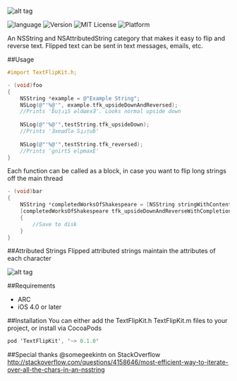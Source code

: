 ![alt tag](http://i.imgur.com/YgHTge5.png)

![language](https://img.shields.io/badge/Language-Objective--C-8E44AD.svg)
![Version](https://img.shields.io/badge/Pod-%20v0.1.0%20-96281B.svg)
![MIT License](https://img.shields.io/github/license/mashape/apistatus.svg)
![Platform](https://img.shields.io/badge/platform-%20iOS%20-lightgrey.svg)

An NSString and NSAttributedString category that makes it easy to flip and reverse text. Flipped text can be sent in text messages, emails, etc.

##Usage
```objective-c
#import TextFlipKit.h;

- (void)foo
{
    NSString *example = @"Example String";
    NSLog(@"'%@'", example.tfk_upsideDownAndReversed);
    //Prints 'ƃuᴉɹʇS ǝldɯɐxƎ'. Looks normal upside down
    
    NSLog(@"'%@'",testString.tfk_upsideDown);
    //Prints 'Ǝxɐɯdlǝ Sʇɹᴉuƃ'
    
    NSLog(@"'%@'",testString.tfk_reversed);
    //Prints 'gnirtS elpmaxE'
}
```
Each function can be called as a block, in case you want to flip long strings off the main thread
```objective-c
- (void)bar
{
    NSString *completedWorksOfShakespeare = [NSString stringWithContentsOfFile:completedWorks encoding:NSASCIIStringEncoding error:nil];
    [completedWorksOfShakespeare tfk_upsideDownAndReverseWithCompletionBlock:^(NSString *upsideDownAndReversed)
    {
        //Save to disk
    }
}
```
##Attributed Strings
Flipped attributed strings maintain the attributes of each character

![alt tag](http://i.giphy.com/xTiTnoAvEaGz5fgEV2.gif)

##Requirements
- ARC
- iOS 4.0 or later

##Installation
You can either add the TextFlipKit.h TextFlipKit.m files to your project, or install via CocoaPods
```objective-c
pod 'TextFlipKit', '~> 0.1.0'
```
##Special thanks
@somegeekintn on StackOverflow
http://stackoverflow.com/questions/4158646/most-efficient-way-to-iterate-over-all-the-chars-in-an-nsstring
